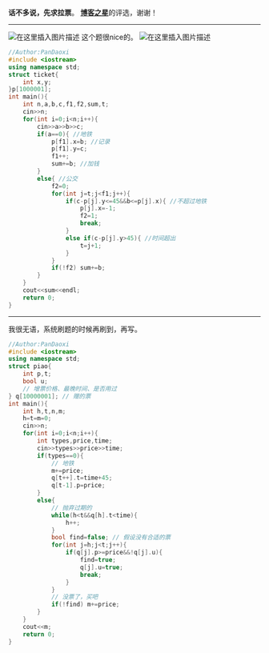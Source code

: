 **话不多说，先求拉票**。
[**博客之星**](https://bbs.csdn.net/topics/603956540)的评选，谢谢！

<hr>

![在这里插入图片描述](https://pic.2ge.org/cdn/?url=https://img-blog.csdnimg.cn/92c8c2559d8845d6a609c6cb4c1f7a2d.png?x-oss-process=image/watermark,type_d3F5LXplbmhlaQ,shadow_50,text_Q1NETiBA5r2Y6YGT54a5,size_20,color_FFFFFF,t_70,g_se,x_16)
这个题很nice的。
![在这里插入图片描述](https://pic.2ge.org/cdn/?url=https://img-blog.csdnimg.cn/fcc703a752cc4130b33a0373d04b73c0.png?x-oss-process=image/watermark,type_d3F5LXplbmhlaQ,shadow_50,text_Q1NETiBA5r2Y6YGT54a5,size_20,color_FFFFFF,t_70,g_se,x_16)

```cpp
//Author:PanDaoxi
#include <iostream>
using namespace std;
struct ticket{
	int x,y;
}p[1000001];
int main(){
	int n,a,b,c,f1,f2,sum,t;
	cin>>n;
	for(int i=0;i<n;i++){
		cin>>a>>b>>c;
		if(a==0){ //地铁 
			p[f1].x=b; //记录 
			p[f1].y=c;
			f1++;
			sum+=b; //加钱 
		}
		else{ //公交 
			f2=0;
			for(int j=t;j<f1;j++){
				if(c-p[j].y<=45&&b<=p[j].x){ //不超过地铁 
					p[j].x=-1;
					f2=1;
					break;
				}
				else if(c-p[j].y>45){ //时间超出 
					t=j+1; 
				}
			}
			if(!f2) sum+=b; 
		}
	}
	cout<<sum<<endl;
	return 0;
} 
```

---

我很无语，系统刷题的时候再刷到，再写。

```cpp
//Author:PanDaoxi
#include <iostream>
using namespace std;
struct piao{
	int p,t;
	bool u;
	// 增票价格、最晚时间、是否用过
} q[10000001]; // 赠的票
int main(){
	int h,t,n,m;
	h=t=m=0;
	cin>>n;
	for(int i=0;i<n;i++){
		int types,price,time;
		cin>>types>>price>>time;
		if(types==0){
			// 地铁
			m+=price;
			q[t++].t=time+45;
			q[t-1].p=price;
		}
		else{
			// 抛弃过期的
			while(h<t&&q[h].t<time){
				h++;
			}
			bool find=false; // 假设没有合适的票
			for(int j=h;j<t;j++){
				if(q[j].p>=price&&!q[j].u){
					find=true;
					q[j].u=true;
					break;
				}
			}
			// 没票了，买吧
			if(!find) m+=price;
		}
	}
	cout<<m;
	return 0;
}
```

